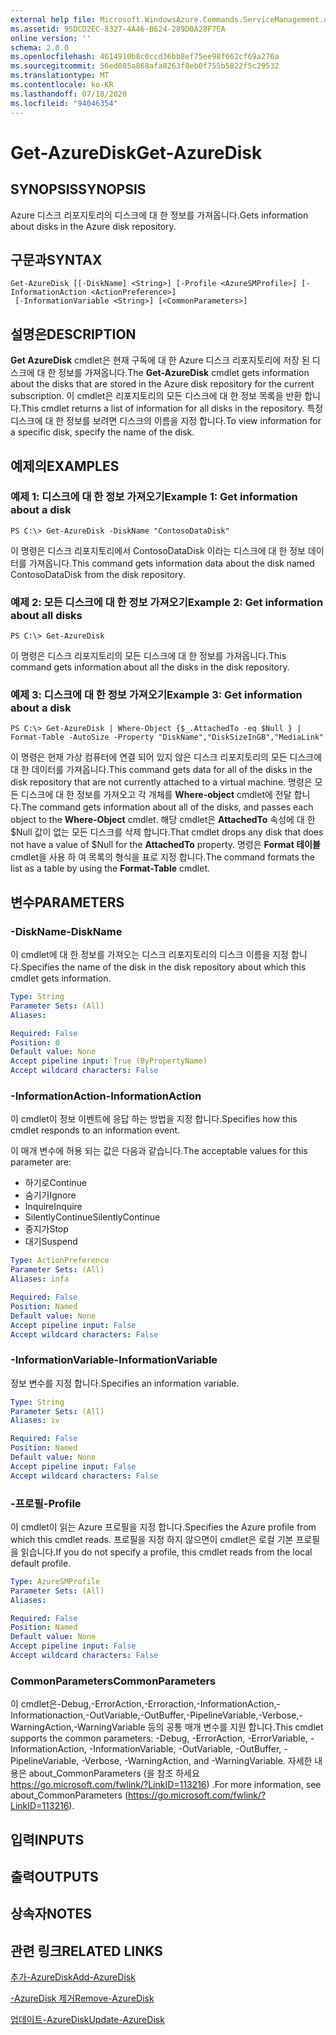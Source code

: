 ```yaml
---
external help file: Microsoft.WindowsAzure.Commands.ServiceManagement.dll-Help.xml
ms.assetid: 95DCD2EC-8327-4A46-B624-289D0A28F7EA
online version: ''
schema: 2.0.0
ms.openlocfilehash: 4614910b8c0ccd36bb8ef75ee98f662cf69a276a
ms.sourcegitcommit: 56ed085a868afa8263f8eb0f755b5822f5c29532
ms.translationtype: MT
ms.contentlocale: ko-KR
ms.lasthandoff: 07/18/2020
ms.locfileid: "94046354"
---
```

# <span data-ttu-id="08116-101">Get-AzureDisk</span><span class="sxs-lookup"><span data-stu-id="08116-101">Get-AzureDisk</span></span>

## <span data-ttu-id="08116-102">SYNOPSIS</span><span class="sxs-lookup"><span data-stu-id="08116-102">SYNOPSIS</span></span>
<span data-ttu-id="08116-103">Azure 디스크 리포지토리의 디스크에 대 한 정보를 가져옵니다.</span><span class="sxs-lookup"><span data-stu-id="08116-103">Gets information about disks in the Azure disk repository.</span></span>

## <span data-ttu-id="08116-104">구문과</span><span class="sxs-lookup"><span data-stu-id="08116-104">SYNTAX</span></span>

```
Get-AzureDisk [[-DiskName] <String>] [-Profile <AzureSMProfile>] [-InformationAction <ActionPreference>]
 [-InformationVariable <String>] [<CommonParameters>]
```

## <span data-ttu-id="08116-105">설명은</span><span class="sxs-lookup"><span data-stu-id="08116-105">DESCRIPTION</span></span>
<span data-ttu-id="08116-106">**Get AzureDisk** cmdlet은 현재 구독에 대 한 Azure 디스크 리포지토리에 저장 된 디스크에 대 한 정보를 가져옵니다.</span><span class="sxs-lookup"><span data-stu-id="08116-106">The **Get-AzureDisk** cmdlet gets information about the disks that are stored in the Azure disk repository for the current subscription.</span></span>
<span data-ttu-id="08116-107">이 cmdlet은 리포지토리의 모든 디스크에 대 한 정보 목록을 반환 합니다.</span><span class="sxs-lookup"><span data-stu-id="08116-107">This cmdlet returns a list of information for all disks in the repository.</span></span>
<span data-ttu-id="08116-108">특정 디스크에 대 한 정보를 보려면 디스크의 이름을 지정 합니다.</span><span class="sxs-lookup"><span data-stu-id="08116-108">To view information for a specific disk, specify the name of the disk.</span></span>

## <span data-ttu-id="08116-109">예제의</span><span class="sxs-lookup"><span data-stu-id="08116-109">EXAMPLES</span></span>

### <span data-ttu-id="08116-110">예제 1: 디스크에 대 한 정보 가져오기</span><span class="sxs-lookup"><span data-stu-id="08116-110">Example 1: Get information about a disk</span></span>
```
PS C:\> Get-AzureDisk -DiskName "ContosoDataDisk"
```

<span data-ttu-id="08116-111">이 명령은 디스크 리포지토리에서 ContosoDataDisk 이라는 디스크에 대 한 정보 데이터를 가져옵니다.</span><span class="sxs-lookup"><span data-stu-id="08116-111">This command gets information data about the disk named ContosoDataDisk from the disk repository.</span></span>

### <span data-ttu-id="08116-112">예제 2: 모든 디스크에 대 한 정보 가져오기</span><span class="sxs-lookup"><span data-stu-id="08116-112">Example 2: Get information about all disks</span></span>
```
PS C:\> Get-AzureDisk
```

<span data-ttu-id="08116-113">이 명령은 디스크 리포지토리의 모든 디스크에 대 한 정보를 가져옵니다.</span><span class="sxs-lookup"><span data-stu-id="08116-113">This command gets information about all the disks in the disk repository.</span></span>

### <span data-ttu-id="08116-114">예제 3: 디스크에 대 한 정보 가져오기</span><span class="sxs-lookup"><span data-stu-id="08116-114">Example 3: Get information about a disk</span></span>
```
PS C:\> Get-AzureDisk | Where-Object {$_.AttachedTo -eq $Null } | Format-Table -AutoSize -Property "DiskName","DiskSizeInGB","MediaLink"
```

<span data-ttu-id="08116-115">이 명령은 현재 가상 컴퓨터에 연결 되어 있지 않은 디스크 리포지토리의 모든 디스크에 대 한 데이터를 가져옵니다.</span><span class="sxs-lookup"><span data-stu-id="08116-115">This command gets data for all of the disks in the disk repository that are not currently attached to a virtual machine.</span></span>
<span data-ttu-id="08116-116">명령은 모든 디스크에 대 한 정보를 가져오고 각 개체를 **Where-object** cmdlet에 전달 합니다.</span><span class="sxs-lookup"><span data-stu-id="08116-116">The command gets information about all of the disks, and passes each object to the **Where-Object** cmdlet.</span></span>
<span data-ttu-id="08116-117">해당 cmdlet은 **AttachedTo** 속성에 대 한 $Null 값이 없는 모든 디스크를 삭제 합니다.</span><span class="sxs-lookup"><span data-stu-id="08116-117">That cmdlet drops any disk that does not have a value of $Null for the **AttachedTo** property.</span></span>
<span data-ttu-id="08116-118">명령은 **Format 테이블** cmdlet을 사용 하 여 목록의 형식을 표로 지정 합니다.</span><span class="sxs-lookup"><span data-stu-id="08116-118">The command formats the list as a table by using the **Format-Table** cmdlet.</span></span>

## <span data-ttu-id="08116-119">변수</span><span class="sxs-lookup"><span data-stu-id="08116-119">PARAMETERS</span></span>

### <span data-ttu-id="08116-120">-DiskName</span><span class="sxs-lookup"><span data-stu-id="08116-120">-DiskName</span></span>
<span data-ttu-id="08116-121">이 cmdlet에 대 한 정보를 가져오는 디스크 리포지토리의 디스크 이름을 지정 합니다.</span><span class="sxs-lookup"><span data-stu-id="08116-121">Specifies the name of the disk in the disk repository about which this cmdlet gets information.</span></span>

```yaml
Type: String
Parameter Sets: (All)
Aliases: 

Required: False
Position: 0
Default value: None
Accept pipeline input: True (ByPropertyName)
Accept wildcard characters: False
```

### <span data-ttu-id="08116-122">-InformationAction</span><span class="sxs-lookup"><span data-stu-id="08116-122">-InformationAction</span></span>
<span data-ttu-id="08116-123">이 cmdlet이 정보 이벤트에 응답 하는 방법을 지정 합니다.</span><span class="sxs-lookup"><span data-stu-id="08116-123">Specifies how this cmdlet responds to an information event.</span></span>

<span data-ttu-id="08116-124">이 매개 변수에 허용 되는 값은 다음과 같습니다.</span><span class="sxs-lookup"><span data-stu-id="08116-124">The acceptable values for this parameter are:</span></span>

- <span data-ttu-id="08116-125">하기로</span><span class="sxs-lookup"><span data-stu-id="08116-125">Continue</span></span>
- <span data-ttu-id="08116-126">숨기기</span><span class="sxs-lookup"><span data-stu-id="08116-126">Ignore</span></span>
- <span data-ttu-id="08116-127">Inquire</span><span class="sxs-lookup"><span data-stu-id="08116-127">Inquire</span></span>
- <span data-ttu-id="08116-128">SilentlyContinue</span><span class="sxs-lookup"><span data-stu-id="08116-128">SilentlyContinue</span></span>
- <span data-ttu-id="08116-129">중지가</span><span class="sxs-lookup"><span data-stu-id="08116-129">Stop</span></span>
- <span data-ttu-id="08116-130">대기</span><span class="sxs-lookup"><span data-stu-id="08116-130">Suspend</span></span>

```yaml
Type: ActionPreference
Parameter Sets: (All)
Aliases: infa

Required: False
Position: Named
Default value: None
Accept pipeline input: False
Accept wildcard characters: False
```

### <span data-ttu-id="08116-131">-InformationVariable</span><span class="sxs-lookup"><span data-stu-id="08116-131">-InformationVariable</span></span>
<span data-ttu-id="08116-132">정보 변수를 지정 합니다.</span><span class="sxs-lookup"><span data-stu-id="08116-132">Specifies an information variable.</span></span>

```yaml
Type: String
Parameter Sets: (All)
Aliases: iv

Required: False
Position: Named
Default value: None
Accept pipeline input: False
Accept wildcard characters: False
```

### <span data-ttu-id="08116-133">-프로필</span><span class="sxs-lookup"><span data-stu-id="08116-133">-Profile</span></span>
<span data-ttu-id="08116-134">이 cmdlet이 읽는 Azure 프로필을 지정 합니다.</span><span class="sxs-lookup"><span data-stu-id="08116-134">Specifies the Azure profile from which this cmdlet reads.</span></span>
<span data-ttu-id="08116-135">프로필을 지정 하지 않으면이 cmdlet은 로컬 기본 프로필을 읽습니다.</span><span class="sxs-lookup"><span data-stu-id="08116-135">If you do not specify a profile, this cmdlet reads from the local default profile.</span></span>

```yaml
Type: AzureSMProfile
Parameter Sets: (All)
Aliases: 

Required: False
Position: Named
Default value: None
Accept pipeline input: False
Accept wildcard characters: False
```

### <span data-ttu-id="08116-136">CommonParameters</span><span class="sxs-lookup"><span data-stu-id="08116-136">CommonParameters</span></span>
<span data-ttu-id="08116-137">이 cmdlet은-Debug,-ErrorAction,-Erroraction,-InformationAction,-Informationaction,-OutVariable,-OutBuffer,-PipelineVariable,-Verbose,-WarningAction,-WarningVariable 등의 공통 매개 변수를 지원 합니다.</span><span class="sxs-lookup"><span data-stu-id="08116-137">This cmdlet supports the common parameters: -Debug, -ErrorAction, -ErrorVariable, -InformationAction, -InformationVariable, -OutVariable, -OutBuffer, -PipelineVariable, -Verbose, -WarningAction, and -WarningVariable.</span></span> <span data-ttu-id="08116-138">자세한 내용은 about_CommonParameters (을 참조 하세요 https://go.microsoft.com/fwlink/?LinkID=113216) .</span><span class="sxs-lookup"><span data-stu-id="08116-138">For more information, see about_CommonParameters (https://go.microsoft.com/fwlink/?LinkID=113216).</span></span>

## <span data-ttu-id="08116-139">입력</span><span class="sxs-lookup"><span data-stu-id="08116-139">INPUTS</span></span>

## <span data-ttu-id="08116-140">출력</span><span class="sxs-lookup"><span data-stu-id="08116-140">OUTPUTS</span></span>

## <span data-ttu-id="08116-141">상속자</span><span class="sxs-lookup"><span data-stu-id="08116-141">NOTES</span></span>

## <span data-ttu-id="08116-142">관련 링크</span><span class="sxs-lookup"><span data-stu-id="08116-142">RELATED LINKS</span></span>

[<span data-ttu-id="08116-143">추가-AzureDisk</span><span class="sxs-lookup"><span data-stu-id="08116-143">Add-AzureDisk</span></span>](./Add-AzureDisk.md)

[<span data-ttu-id="08116-144">-AzureDisk 제거</span><span class="sxs-lookup"><span data-stu-id="08116-144">Remove-AzureDisk</span></span>](./Remove-AzureDisk.md)

[<span data-ttu-id="08116-145">업데이트-AzureDisk</span><span class="sxs-lookup"><span data-stu-id="08116-145">Update-AzureDisk</span></span>](./Update-AzureDisk.md)


